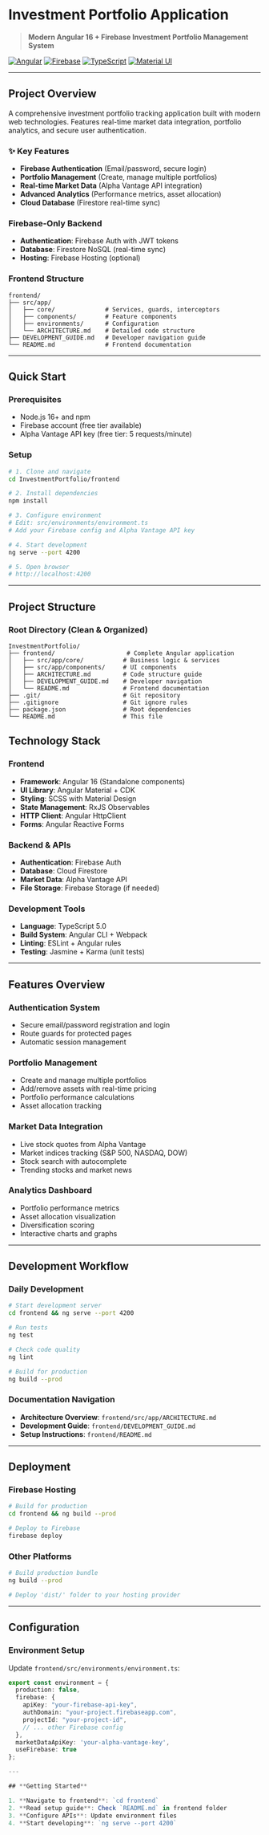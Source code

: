 # Investment Portfolio Application

> **Modern Angular 16 + Firebase Investment Portfolio Management System**

[![Angular](https://img.shields.io/badge/Angular-16-red?style=flat-square&logo=angular)](https://angular.io/)
[![Firebase](https://img.shields.io/badge/Firebase-Latest-orange?style=flat-square&logo=firebase)](https://firebase.google.com/)
[![TypeScript](https://img.shields.io/badge/TypeScript-5.0-blue?style=flat-square&logo=typescript)](https://www.typescriptlang.org/)
[![Material UI](https://img.shields.io/badge/Material_UI-Latest-purple?style=flat-square&logo=material-ui)](https://material.angular.io/)

---

## **Project Overview**

A comprehensive investment portfolio tracking application built with modern web technologies. Features real-time market data integration, portfolio analytics, and secure user authentication.

### ✨ **Key Features**
- **Firebase Authentication** (Email/password, secure login)
- **Portfolio Management** (Create, manage multiple portfolios)
- **Real-time Market Data** (Alpha Vantage API integration)
- **Advanced Analytics** (Performance metrics, asset allocation)
- **Cloud Database** (Firestore real-time sync)

###  **Firebase-Only Backend**
- **Authentication**: Firebase Auth with JWT tokens
- **Database**: Firestore NoSQL (real-time sync)
- **Hosting**: Firebase Hosting (optional)

### **Frontend Structure**
```
frontend/
├── src/app/
│   ├── core/              # Services, guards, interceptors
│   ├── components/        # Feature components
│   ├── environments/      # Configuration
│   └── ARCHITECTURE.md    # Detailed code structure
├── DEVELOPMENT_GUIDE.md   # Developer navigation guide
└── README.md              # Frontend documentation
```

---

## **Quick Start**

### **Prerequisites**
- Node.js 16+ and npm
- Firebase account (free tier available)
- Alpha Vantage API key (free tier: 5 requests/minute)

### **Setup**
```bash
# 1. Clone and navigate
cd InvestmentPortfolio/frontend

# 2. Install dependencies
npm install

# 3. Configure environment
# Edit: src/environments/environment.ts
# Add your Firebase config and Alpha Vantage API key

# 4. Start development
ng serve --port 4200

# 5. Open browser
# http://localhost:4200
```

---

## **Project Structure**

### **Root Directory (Clean & Organized)**
```
InvestmentPortfolio/
├── frontend/                    # Complete Angular application
│   ├── src/app/core/           # Business logic & services
│   ├── src/app/components/     # UI components
│   ├── ARCHITECTURE.md         # Code structure guide
│   ├── DEVELOPMENT_GUIDE.md    # Developer navigation
│   └── README.md               # Frontend documentation
├── .git/                       # Git repository
├── .gitignore                  # Git ignore rules
├── package.json                # Root dependencies
└── README.md                   # This file
```

## **Technology Stack**

### **Frontend**
- **Framework**: Angular 16 (Standalone components)
- **UI Library**: Angular Material + CDK
- **Styling**: SCSS with Material Design
- **State Management**: RxJS Observables
- **HTTP Client**: Angular HttpClient
- **Forms**: Angular Reactive Forms

### **Backend & APIs**
- **Authentication**: Firebase Auth
- **Database**: Cloud Firestore
- **Market Data**: Alpha Vantage API
- **File Storage**: Firebase Storage (if needed)

### **Development Tools**
- **Language**: TypeScript 5.0
- **Build System**: Angular CLI + Webpack
- **Linting**: ESLint + Angular rules
- **Testing**: Jasmine + Karma (unit tests)

---

## **Features Overview**

### **Authentication System**
- Secure email/password registration and login
- Route guards for protected pages
- Automatic session management

### **Portfolio Management**
- Create and manage multiple portfolios
- Add/remove assets with real-time pricing
- Portfolio performance calculations
- Asset allocation tracking

### **Market Data Integration**
- Live stock quotes from Alpha Vantage
- Market indices tracking (S&P 500, NASDAQ, DOW)
- Stock search with autocomplete
- Trending stocks and market news

### **Analytics Dashboard**
- Portfolio performance metrics
- Asset allocation visualization
- Diversification scoring
- Interactive charts and graphs

---

## **Development Workflow**

### **Daily Development**
```bash
# Start development server
cd frontend && ng serve --port 4200

# Run tests
ng test

# Check code quality
ng lint

# Build for production
ng build --prod
```

### **Documentation Navigation**
- **Architecture Overview**: `frontend/src/app/ARCHITECTURE.md`
- **Development Guide**: `frontend/DEVELOPMENT_GUIDE.md`
- **Setup Instructions**: `frontend/README.md`

---

## **Deployment**

### **Firebase Hosting**
```bash
# Build for production
cd frontend && ng build --prod

# Deploy to Firebase
firebase deploy
```

### **Other Platforms**
```bash
# Build production bundle
ng build --prod

# Deploy 'dist/' folder to your hosting provider
```

---

## **Configuration**

### **Environment Setup**
Update `frontend/src/environments/environment.ts`:
```typescript
export const environment = {
  production: false,
  firebase: {
    apiKey: "your-firebase-api-key",
    authDomain: "your-project.firebaseapp.com",
    projectId: "your-project-id",
    // ... other Firebase config
  },
  marketDataApiKey: 'your-alpha-vantage-key',
  useFirebase: true
};

---

## **Getting Started**

1. **Navigate to frontend**: `cd frontend`
2. **Read setup guide**: Check `README.md` in frontend folder
3. **Configure APIs**: Update environment files
4. **Start developing**: `ng serve --port 4200`